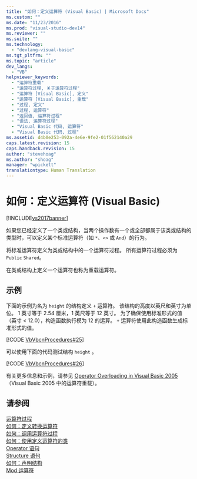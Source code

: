 ```yaml
---
title: "如何：定义运算符 (Visual Basic) | Microsoft Docs"
ms.custom: ""
ms.date: "11/23/2016"
ms.prod: "visual-studio-dev14"
ms.reviewer: ""
ms.suite: ""
ms.technology: 
  - "devlang-visual-basic"
ms.tgt_pltfrm: ""
ms.topic: "article"
dev_langs: 
  - "VB"
helpviewer_keywords: 
  - "运算符重载"
  - "运算符过程, 关于运算符过程"
  - "运算符 [Visual Basic], 定义"
  - "运算符 [Visual Basic], 重载"
  - "过程, 定义"
  - "过程, 运算符"
  - "返回值, 运算符过程"
  - "语法, 运算符过程"
  - "Visual Basic 代码, 运算符"
  - "Visual Basic 代码, 过程"
ms.assetid: d4b0e253-092a-4e6e-9fe2-01f562140a29
caps.latest.revision: 15
caps.handback.revision: 15
author: "stevehoag"
ms.author: "shoag"
manager: "wpickett"
translationtype: Human Translation
---
```

# 如何：定义运算符 (Visual Basic)
[!INCLUDE[vs2017banner](../../../../csharp/includes/vs2017banner.md)]

如果您已经定义了一个类或结构，当两个操作数有一个或全部都属于该类或结构的类型时，可以定义某个标准运算符（如 `*`、`<>` 或 `And`）的行为。  
  
 将标准运算符定义为类或结构中的一个运算符过程。  所有运算符过程必须为 `Public` `Shared`。  
  
 在类或结构上定义一个运算符也称为重载运算符。  
  
## 示例  
 下面的示例为名为  `height` 的结构定义 `+` 运算符。  该结构的高度以英尺和英寸为单位。  1 英寸等于 2.54 厘米，1 英尺等于 12 英寸。  为了确保使用标准形式的值（英寸 \< 12.0），构造函数执行模为 12 的运算。  `+` 运算符使用此构造函数生成标准形式的值。  
  
 [!CODE [VbVbcnProcedures#25](../CodeSnippet/VS_Snippets_VBCSharp/VbVbcnProcedures#25)]  
  
 可以使用下面的代码测试结构  `height` 。  
  
 [!CODE [VbVbcnProcedures#26](../CodeSnippet/VS_Snippets_VBCSharp/VbVbcnProcedures#26)]  
  
 有关更多信息和示例，请参见 [Operator Overloading in Visual Basic 2005](http://go.microsoft.com/fwlink/?LinkId=101703)（Visual Basic 2005 中的运算符重载）。  
  
## 请参阅  
 [运算符过程](../../../../visual-basic/programming-guide/language-features/procedures/operator-procedures.md)   
 [如何：定义转换运算符](../../../../visual-basic/programming-guide/language-features/procedures/how-to-define-a-conversion-operator.md)   
 [如何：调用运算符过程](../../../../visual-basic/programming-guide/language-features/procedures/how-to-call-an-operator-procedure.md)   
 [如何：使用定义运算符的类](../../../../visual-basic/programming-guide/language-features/procedures/how-to-use-a-class-that-defines-operators.md)   
 [Operator 语句](../../../../visual-basic/language-reference/statements/operator-statement.md)   
 [Structure 语句](../../../../visual-basic/language-reference/statements/structure-statement.md)   
 [如何：声明结构](../../../../visual-basic/programming-guide/language-features/data-types/how-to-declare-a-structure.md)   
 [Mod 运算符](../../../../visual-basic/language-reference/operators/mod-operator.md)